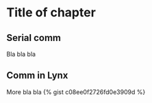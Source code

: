 # Title of chapter
## Serial comm
Bla bla bla

## Comm in Lynx
More bla bla
{% gist c08ee0f2726fd0e3909d %}
